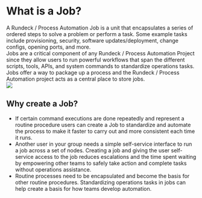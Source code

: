 # What is a Job?
A Rundeck / Process Automation Job is a unit that encapsulates a series of ordered steps to solve a problem or perform a task. Some example tasks include provisioning, security, software updates/deployment, change configs, opening ports, and more.<br>
Jobs are a critical component of any Rundeck / Process Automation Project since they allow users to run powerful workflows that span the different scripts, tools, APIs, and system commands to standardize operations tasks. Jobs offer a way to package up a process and the Rundeck / Process Automation project acts as a central place to store jobs.<br>
![](~@assets/img/job-diagram.png)

## Why create a Job?
* If certain command executions are done repeatedly and represent a routine procedure users can create a Job to standardize and automate the process to make it faster to carry out and more consistent each time it runs.<br>
* Another user in your group needs a simple self-service interface to run a job across a set of nodes. Creating a job and giving the user self-service access to the job reduces escalations and the time spent waiting by empowering other teams to safely take action and complete tasks without operations assistance.<br>
* Routine processes need to be encapsulated and become the basis for other routine procedures. Standardizing operations tasks in jobs can help create a basis for how teams develop automation.<br>